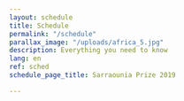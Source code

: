 ```yaml
---
layout: schedule
title: Schedule
permalink: "/schedule"
parallax_image: "/uploads/africa_5.jpg"
description: Everything you need to know
lang: en
ref: sched
schedule_page_title: Sarraounia Prize 2019

---
```


